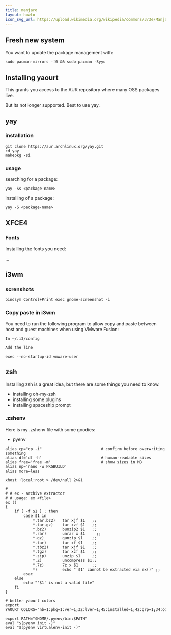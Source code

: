 ```yaml
---
title: manjaro
layout: howto
icon_svg_url: https://upload.wikimedia.org/wikipedia/commons/3/3e/Manjaro-logo.svg
---
```


## Fresh new system

You want to update the package management with:

```
sudo pacman-mirrors -f0 && sudo pacman -Syyu
```

## Installing yaourt

This grants you access to the AUR repository where many OSS packages live.

But its not longer supported. Best to use yay.

## yay

### installation

```
git clone https://aur.archlinux.org/yay.git
cd yay
makepkg -si
```

### usage

searching for a package:

```
yay -Ss <package-name>
```

installing of a package:

```
yay -S <package-name>
```

## XFCE4

### Fonts

Installing the fonts you need:

...

## i3wm 

### screnshots

```
bindsym Control+Print exec gnome-screenshot -i
```

### Copy paste in i3wm

You need to run the following program to allow copy and paste between host and guest machines when using VMware Fusion:

```
In ~/.i3/config

Add the line

exec --no-startup-id vmware-user
```

## zsh

Installing zsh is a great idea, but there are some things you need to know.

* installing oh-my-zsh
* installing some plugins
* installing spaceship prompt

### .zshenv

Here is my .zshenv file with some goodies:

* pyenv

```
alias cp="cp -i"                          # confirm before overwriting something
alias df='df -h'                          # human-readable sizes
alias free='free -m'                      # show sizes in MB
alias np='nano -w PKGBUILD'
alias more=less

xhost +local:root > /dev/null 2>&1

#
# # ex - archive extractor
# # usage: ex <file>
ex ()
{
    if [ -f $1 ] ; then
        case $1 in
            *.tar.bz2)   tar xjf $1   ;;
            *.tar.gz)    tar xzf $1   ;;
            *.bz2)       bunzip2 $1   ;;
            *.rar)       unrar x $1     ;;
            *.gz)        gunzip $1    ;;
            *.tar)       tar xf $1    ;;
            *.tbz2)      tar xjf $1   ;;
            *.tgz)       tar xzf $1   ;;
            *.zip)       unzip $1     ;;
            *.Z)         uncompress $1;;
            *.7z)        7z x $1      ;;
            *)           echo "'$1' cannot be extracted via ex()" ;;
        esac
    else
        echo "'$1' is not a valid file"
    fi
}

# better yaourt colors
export YAOURT_COLORS="nb=1:pkg=1:ver=1;32:lver=1;45:installed=1;42:grp=1;34:od=1;41;5:votes=1;44:dsc=0:other=1;35"

export PATH="$HOME/.pyenv/bin:$PATH"
eval "$(pyenv init -)"
eval "$(pyenv virtualenv-init -)"
```
